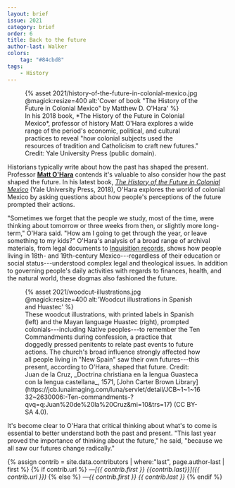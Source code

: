 ```yaml
---
layout: brief
issue: 2021
category: brief
order: 6
title: Back to the future
author-last: Walker
colors:
    tag: "#84cbd8"
tags:
    - History
---
```

<figure style="width:400px">
  {% asset 2021/history-of-the-future-in-colonial-mexico.jpg @magick:resize=400 alt:'Cover of book "The History of the Future in Colonial Mexico" by Matthew D. O&#39;Hara' %}<figcaption markdown="span">In his 2018 book, *The History of the Future in Colonial Mexico*, professor of history Matt O'Hara explores a wide range of the period's economic, political, and cultural practices to reveal "how colonial subjects used the resources of tradition and Catholicism to craft new futures." Credit: Yale University Press (public domain).</figcaption>
</figure>

Historians typically write about how the past has shaped the present. Professor [**Matt O'Hara**](https://history.ucsc.edu/about/admins.php?uid=mdohara) contends it's valuable to also consider how the past shaped the future. In his latest book, [*The History of the Future in Colonial Mexico*](https://yalebooks.yale.edu/book/9780300233933/history-future-colonial-mexico) (Yale University Press, 2018), O'Hara explores the world of colonial Mexico by asking questions about how people's perceptions of the future prompted their actions.

"Sometimes we forget that the people we study, most of the time, were thinking about tomorrow or three weeks from then, or slightly more long-term," O'Hara said. "How am I going to get through the year, or leave something to my kids?" O'Hara's analysis of a broad range of archival materials, from legal documents to [Inquisition records](https://en.wikipedia.org/wiki/Mexican_Inquisition), shows how people living in 18th- and 19th-century Mexico---regardless of their education or social status---understood complex legal and theological issues. In addition to governing people's daily activities with regards to finances, health, and the natural world, these dogmas also fashioned the future.
<figure style="width:400px">
  {% asset 2021/woodcut-illustrations.jpg @magick:resize=400 alt:'Woodcut illustrations in Spanish and Huastec' %}<figcaption markdown="span">These woodcut illustrations, with printed labels in Spanish (left) and the Mayan language Huastec (right), prompted colonials---including Native peoples---to remember the Ten Commandments during confession, a practice that doggedly pressed penitents to relate past events to future actions. The church's broad influence strongly affected how all people living in "New Spain" saw their own futures---this present, according to O'Hara, shaped that future. Credit: Juan de la Cruz, _Doctrina christiana en la lengua Guasteca con la lengua castellana_, 1571, [John Carter Brown Library](https://jcb.lunaimaging.com/luna/servlet/detail/JCB~1~1~1632~2630006:-Ten-commandments-?qvq=q:Juan%20de%20la%20Cruz&mi=10&trs=17) (CC BY-SA 4.0).</figcaption>
</figure>

It's become clear to O'Hara that critical thinking about what's to come is essential to better understand both the past and present. "This last year proved the importance of thinking about the future," he said, "because we all saw our futures change radically."

{% assign contrib = site.data.contributors | where:"last", page.author-last | first %}
{% if contrib.url %}
*&mdash;[{{ contrib.first }} {{contrib.last}}]({{ contrib.url }})*
{% else %}
*&mdash;{{ contrib.first }} {{ contrib.last }}*
{% endif %}
